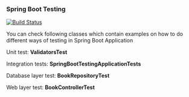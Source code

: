 ### Spring Boot Testing

[![Build Status](https://travis-ci.org/btrajkovski/spring-boot-testing.svg?branch=master)](https://travis-ci.org/btrajkovski/spring-boot-testing)

You can check following classes which contain examples on how to do different ways of testing in Spring Boot Application

Unit test: **ValidatorsTest**

Integration tests: **SpringBootTestingApplicationTests**

Database layer test: **BookRepositoryTest**

Web layer test: **BookControllerTest**
